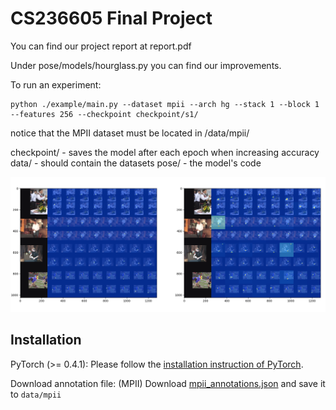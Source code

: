 # CS236605 Final Project

You can find our project report at report.pdf


Under pose/models/hourglass.py you can find our improvements.

To run an experiment: 
```
python ./example/main.py --dataset mpii --arch hg --stack 1 --block 1 --features 256 --checkpoint checkpoint/s1/ 
```

notice that the MPII dataset must be located in /data/mpii/

checkpoint/ - saves the model after each epoch when increasing accuracy
data/ - should contain the datasets
pose/ - the model's code



![screenshot](./docs/screenshot.png)

## Installation
PyTorch (>= 0.4.1): Please follow the [installation instruction of PyTorch](http://pytorch.org/).

Download annotation file:
    (MPII) Download [mpii_annotations.json](https://drive.google.com/open?id=1mQrH_yVHeB93rzCfyq5kC9ZYTwZeMsMm) and save it to `data/mpii`
